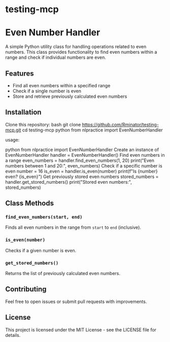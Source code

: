 # testing-mcp
# Even Number Handler

A simple Python utility class for handling operations related to even numbers. This class provides functionality to find even numbers within a range and check if individual numbers are even.

## Features

- Find all even numbers within a specified range
- Check if a single number is even
- Store and retrieve previously calculated even numbers

## Installation

Clone this repository:
bash
git clone https://github.com/Rminator/testing-mcp.git
cd testing-mcp
python
from nlpractice import EvenNumberHandler


usage:

python
from nlpractice import EvenNumberHandler
Create an instance of EvenNumberHandler
handler = EvenNumberHandler()
Find even numbers in a range
even_numbers = handler.find_even_numbers(1, 20)
print("Even numbers between 1 and 20:", even_numbers)
Check if a specific number is even
number = 16
is_even = handler.is_even(number)
print(f"Is {number} even? {is_even}")
Get previously stored even numbers
stored_numbers = handler.get_stored_numbers()
print("Stored even numbers:", stored_numbers)



## Class Methods

### `find_even_numbers(start, end)`
Finds all even numbers in the range from `start` to `end` (inclusive).

### `is_even(number)`
Checks if a given number is even.

### `get_stored_numbers()`
Returns the list of previously calculated even numbers.

## Contributing

Feel free to open issues or submit pull requests with improvements.

## License

This project is licensed under the MIT License - see the LICENSE file for details.


